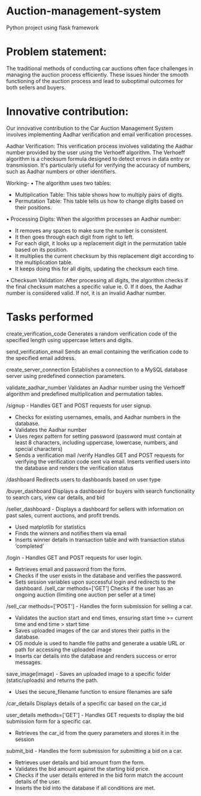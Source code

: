 # Auction-management-system
Python project using flask framework

# Problem statement:
The traditional methods of conducting car auctions often face challenges in managing the auction process efficiently. These issues hinder the smooth functioning of the auction process and lead to suboptimal outcomes for both sellers and buyers.


# Innovative contribution:
Our innovative contribution to the Car Auction Management System involves implementing Aadhar verification and email verification processes.

Aadhar Verification:
This verification process involves validating the Aadhar number provided by the user using the Verhoeff algorithm.
The Verhoeff algorithm is a checksum formula designed to detect errors in data entry or transmission. It's particularly useful for verifying the accuracy of numbers, such as Aadhar numbers or other identifiers.

Working-
•	The algorithm uses two tables:
-	Multiplication Table: This table shows how to multiply pairs of digits. 
-	Permutation Table: This table tells us how to change digits based on their positions.

•	Processing Digits: When the algorithm processes an Aadhar number:
-	It removes any spaces to make sure the number is consistent.
-	It then goes through each digit from right to left.
-	For each digit, it looks up a replacement digit in the permutation table based on its position.
-	It multiplies the current checksum by this replacement digit according to the multiplication table.
-	It keeps doing this for all digits, updating the checksum each time.

•	Checksum Validation: After processing all digits, the algorithm checks if the final checksum matches a specific value ie. 0. If it does, the Aadhar number is considered valid. If not, it is an invalid Aadhar number.



# Tasks performed

create_verification_code	Generates a random verification code of the specified length using uppercase letters and digits.

send_verification_email	Sends an email containing the verification code to the specified email address.

create_server_connection	Establishes a connection to a MySQL database server using predefined connection parameters.

validate_aadhar_number	Validates an Aadhar number using the Verhoeff algorithm and predefined multiplication and permutation tables.

/signup	-	Handles GET and POST requests for user signup.
-	Checks for existing usernames, emails, and Aadhar numbers in the database.
-	Validates the Aadhar number
-	Uses regex pattern for setting password (password must contain at least 8 characters, including uppercase, lowercase, numbers, and special characters)
-	Sends a verification mail
/verify	Handles GET and POST requests for verifying the verification code sent via email.
Inserts verified users into the database and renders the verification status

/dashboard	Redirects users to dashboards based on user type

/buyer_dashboard	Displays a dashboard for buyers with search functionality to search cars, view car details, and bid 

/seller_dashboard	-	Displays a dashboard for sellers with information on past sales, current auctions, and profit trends.
-	Used matplotlib for statistics
-	Finds the winners and notifies them via email 
-	Inserts winner details in transaction table and with transaction status ‘completed’

/login	-	Handles GET and POST requests for user login.
-	Retrieves email and password from the form.
-	Checks if the user exists in the database and verifies the password.
-	Sets session variables upon successful login and redirects to the dashboard.
/sell_car methods=['GET']	Checks if the user has an ongoing auction (limiting one auction per seller at a time)

/sell_car methods=['POST']	-	Handles the form submission for selling a car.
-	Validates the auction start and end times, ensuring start time >= current time and end time > start time
-	Saves uploaded images of the car and stores their paths in the database.
-	OS module is used to handle file paths and generate a usable URL or path for accessing the uploaded image
-	Inserts car details into the database and renders success or error messages.

save_image(image)	-	Saves an uploaded image to a specific folder (static/uploads) and returns the path.
-	Uses the secure_filename function to ensure filenames are safe

/car_details	Displays details of a specific car based on the car_id

user_details methods=['GET']	-	Handles GET requests to display the bid submission form for a specific car.
-	Retrieves the car_id from the query parameters and stores it in the session

submit_bid	-	Handles the form submission for submitting a bid on a car.
-	Retrieves user details and bid amount from the form.
-	Validates the bid amount against the starting bid price.
-	Checks if the user details entered in the bid form match the account details of the user.
-	Inserts the bid into the database if all conditions are met.
